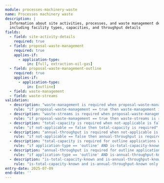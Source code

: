 ```yaml
---
module: processes-machinery-waste
name: Processes machinery waste
description: |
  Information about site activities, processes, and waste management development
  including facility types, capacities, and throughput details
fields:
  - field: site-activity-details
    required: true
  - field: proposal-waste-management
    required: true
    applies-if:
      - application-type:
          in: [full, extraction-oil-gas]
  - field: proposal-waste-management-outline
    required: true
    applies-if:
      - application-type:
          in: [outline]
  - field: waste-management
  - field: waste-streams
validation:
  - description: "waste-management is required when proposal-waste-management is true"
    rule: "if proposal-waste-management == true then waste-management is required"
  - description: "waste-streams is required when proposal-waste-management is true"
    rule: "if proposal-waste-management == true then waste-streams is required"
  - description: "total-capacity is required when not-applicable is false"
    rule: "if not-applicable == false then total-capacity is required"
  - description: "annual-throughput is required when not-applicable is false"
    rule: "if not-applicable == false then annual-throughput is required"
  - description: "total-capacity is required for outline applications when is-total-capacity-known is true"
    rule: "if application-type == 'outline' AND is-total-capacity-known == true then total-capacity is required"
  - description: "annual-throughput is required for outline applications when is-annual-throughput-known is true"
    rule: "if application-type == 'outline' AND is-annual-throughput-known == true then annual-throughput is required"
  - description: "is-total-capacity-known and is-annual-throughput-known are only applicable for outline applications"
    rule: "is-total-capacity-known and is-annual-throughput-known only apply to outline applications"
entry-date: 2025-07-09
end-date: ''
---
```

